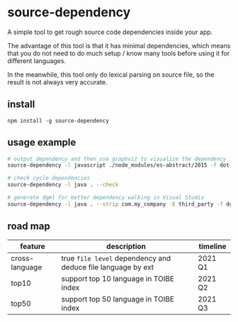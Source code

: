 # source-dependency

A simple tool to get rough source code dependencies inside your app.

The advantage of this tool is that it has minimal dependencies, which means that you do not need to do much setup / know many tools before using it for different languages. 

In the meanwhile, this tool only do lexical parsing on source file, so the result is not always very accurate.

## install

`npm install -g source-dependency`

## usage example

```bash
# output dependency and then use graphviz to visualize the dependency
source-dependency -l javascript ./node_modules/es-abstract/2015 -f dot | dot -Tsvg >~/v.svg

# check cycle dependencies
source-dependency -l java . --check

# generate dgml for better dependency walking in Visual Studio
source-dependency -l java . --strip com.my_company -E third_party -f dgml -o result.dgml

```

## road map

| feature        | description                                                  | timeline |
|----------------|--------------------------------------------------------------|----------|
| cross-language | true `file level` dependency and deduce file language by ext | 2021 Q1  |
| top10          | support top 10 language in TOIBE index                       | 2021 Q2  |
| top50          | support top 50 language in TOIBE index                       | 2021 Q3  |
